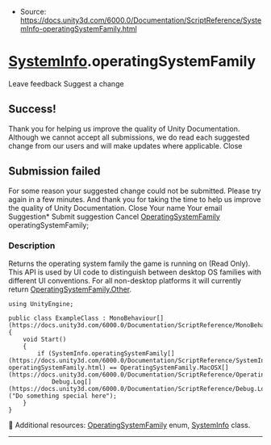 * Source: https://docs.unity3d.com/6000.0/Documentation/ScriptReference/SystemInfo-operatingSystemFamily.html

#  [SystemInfo](https://docs.unity3d.com/6000.0/Documentation/ScriptReference/SystemInfo.html).operatingSystemFamily
Leave feedback
Suggest a change
## Success!
Thank you for helping us improve the quality of Unity Documentation. Although we cannot accept all submissions, we do read each suggested change from our users and will make updates where applicable.
Close
## Submission failed
For some reason your suggested change could not be submitted. Please <a>try again</a> in a few minutes. And thank you for taking the time to help us improve the quality of Unity Documentation.
Close
Your name Your email Suggestion* Submit suggestion
Cancel
[OperatingSystemFamily](https://docs.unity3d.com/6000.0/Documentation/ScriptReference/OperatingSystemFamily.html) operatingSystemFamily; 
### Description
Returns the operating system family the game is running on (Read Only).
This API is used by UI code to distinguish between desktop OS families with different UI conventions. For all non-desktop platforms it will currently return [OperatingSystemFamily.Other](https://docs.unity3d.com/6000.0/Documentation/ScriptReference/OperatingSystemFamily.Other.html).
```
using UnityEngine;  
  
public class ExampleClass : MonoBehaviour[](https://docs.unity3d.com/6000.0/Documentation/ScriptReference/MonoBehaviour.html)
{
    void Start()
    {
        if (SystemInfo.operatingSystemFamily[](https://docs.unity3d.com/6000.0/Documentation/ScriptReference/SystemInfo-operatingSystemFamily.html) == OperatingSystemFamily.MacOSX[](https://docs.unity3d.com/6000.0/Documentation/ScriptReference/OperatingSystemFamily.MacOSX.html))
            Debug.Log[](https://docs.unity3d.com/6000.0/Documentation/ScriptReference/Debug.Log.html)("Do something special here");
    }
}

```

Additional resources: [OperatingSystemFamily](https://docs.unity3d.com/6000.0/Documentation/ScriptReference/OperatingSystemFamily.html) enum, [SystemInfo](https://docs.unity3d.com/6000.0/Documentation/ScriptReference/SystemInfo.html) class.
* * *
